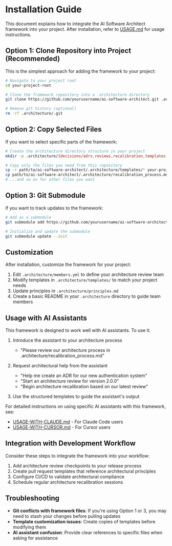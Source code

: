 # Installation Guide

This document explains how to integrate the AI Software Architect framework into your project. After installation, refer to [USAGE.md](USAGE.md) for usage instructions.

## Option 1: Clone Repository into Project (Recommended)

This is the simplest approach for adding the framework to your project:

```bash
# Navigate to your project root
cd your-project-root

# Clone the framework repository into a .architecture directory
git clone https://github.com/yourusername/ai-software-architect.git .architecture

# Remove git history (optional)
rm -rf .architecture/.git
```

## Option 2: Copy Selected Files

If you want to select specific parts of the framework:

```bash
# Create the architecture directory structure in your project
mkdir -p .architecture/{decisions/adrs,reviews,recalibration,templates,docs}

# Copy only the files you need from this repository
cp -r path/to/ai-software-architect/.architecture/templates/* your-project/.architecture/templates/
cp path/to/ai-software-architect/.architecture/recalibration_process.md your-project/.architecture/
# ...and so on for other files you want
```

## Option 3: Git Submodule

If you want to track updates to the framework:

```bash
# Add as a submodule
git submodule add https://github.com/yourusername/ai-software-architect.git .architecture

# Initialize and update the submodule
git submodule update --init
```

## Customization

After installation, customize the framework for your project:

1. Edit `.architecture/members.yml` to define your architecture review team
2. Modify templates in `.architecture/templates/` to match your project needs
3. Update principles in `.architecture/principles.md`
4. Create a basic README in your `.architecture` directory to guide team members

## Usage with AI Assistants

This framework is designed to work well with AI assistants. To use it:

1. Introduce the assistant to your architecture process
   - "Please review our architecture process in .architecture/recalibration_process.md"

2. Request architectural help from the assistant
   - "Help me create an ADR for our new authentication system"
   - "Start an architecture review for version 2.0.0"
   - "Begin architecture recalibration based on our latest review"

3. Use the structured templates to guide the assistant's output

For detailed instructions on using specific AI assistants with this framework, see:
- [USAGE-WITH-CLAUDE.md](USAGE-WITH-CLAUDE.md) - For Claude Code users
- [USAGE-WITH-CURSOR.md](USAGE-WITH-CURSOR.md) - For Cursor users

## Integration with Development Workflow

Consider these steps to integrate the framework into your workflow:

1. Add architecture review checkpoints to your release process
2. Create pull request templates that reference architectural principles
3. Configure CI/CD to validate architectural compliance
4. Schedule regular architecture recalibration sessions

## Troubleshooting

- **Git conflicts with framework files**: If you're using Option 1 or 3, you may need to stash your changes before pulling updates
- **Template customization issues**: Create copies of templates before modifying them
- **AI assistant confusion**: Provide clear references to specific files when asking for assistance

